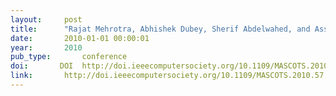 ```yaml
---
layout:     post
title:      "Rajat Mehrotra, Abhishek Dubey, Sherif Abdelwahed, and Asser Tantawi. Integrated monitoring and control for performance management of distributed enterprise systems. In International Symposium on Modeling, Analysis, and Simulation of Computer Systems, 424–426. Los Alamitos, CA, USA, 2010. IEEE Computer Society."
date:       2010-01-01 00:00:01
year:       2010
pub_type:       conference
doi:       DOI  http://doi.ieeecomputersociety.org/10.1109/MASCOTS.2010.57
link:       http://doi.ieeecomputersociety.org/10.1109/MASCOTS.2010.57
---
```


